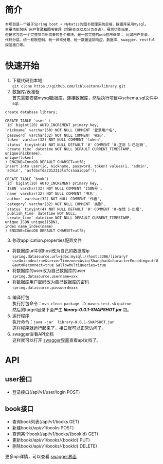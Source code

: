# 简介
```
本项目是一个基于Spring boot + Mybatis的图书管理系统后端，数据库采用mysql。
主要功能包括 用户登录和图书管理（增删查改以及分页查询），虽然功能简单，
但是它包含一个完整项目所需要的各个模块，是一套完整的web应用框架； 比如用户登录、
代码分层、统一权限控制、统一异常处理、统一数据返回响应、数据库、swagger、restful规范接口等。
```

# 快速开始
1. 下载代码到本地    
`git clone https://github.com/lcbluestorm/library.git`
2. 数据库/表准备  
首先需要安装mysql数据库，连接数据库，然后执行项目中schema.sql文件中sql:  
```
create database library;

CREATE TABLE `user` (
`id` bigint(20) AUTO_INCREMENT primary key,
`nickname` varchar(50) NOT NULL COMMENT '登录用户名',
`password` varchar(32) NOT NULL COMMENT '密码',
`token` varchar(32) NOT NULL COMMENT 'token',
`status` tinyint(4) NOT NULL DEFAULT '0' COMMENT '0-正常 1-已注销',
`create_time` datetime NOT NULL DEFAULT CURRENT_TIMESTAMP,
unique(nickname),
unique(token)
) ENGINE=InnoDB DEFAULT CHARSET=utf8;
insert into user(id, nickname, password, token) values(1, 'admin', 'admin', 'asfdasfda2312313lsfcsaaaiqpaf');

CREATE TABLE `book`(
`id` bigint(20) AUTO_INCREMENT primary key,
`ISBN` varchar(32) NOT NULL COMMENT 'ISBN号',
`name` varchar(32) NOT NULL COMMENT '书名',
`author` varchar(32) NOT NULL COMMENT '作者',
`category` varchar(32) NOT NULL COMMENT '类别',
`status` tinyint(4) NOT NULL DEFAULT '0' COMMENT '0-在馆 1-出借',
`publish_time` datetime NOT NULL,
`create_time` datetime NOT NULL DEFAULT CURRENT_TIMESTAMP,
unique ISBN_unique(ISBN),
index name_index(name)
) ENGINE=InnoDB DEFAULT CHARSET=utf8;
```

3. 修改application.properties配置文件
* 将数据库url中的host改为自己的数据库ip  
`spring.datasource.url=jdbc:mysql://host:3306/library?useUnicode=true&serverTimezone=Asia/Shanghai&characterEncoding=utf8&autoReconnect=true &allowMultiQueries=true`
* 将数据库的user改为自己数据库的user  
`spring.datasource.username=xxx`
* 将数据库用户密码改为自己数据库的密码  
`spring.datasource.password=xxx`

4. 编译打包  
执行打包命令：`mvn clean package -D maven.test.skip=true`    
然后的target目录下会产生 ***library-0.0.1-SNAPSHOT.jar*** 包。  
5. 运行程序  
执行命令：`java -jar  library-0.0.1-SNAPSHOT.jar`  
这样程序就运行起来了，接口就可以正常访问了。
6. swagger查看API文档  
   这样就可以打开 [swagger界面](http://localhost:8080/swagger-ui/index.html)查看api文档了。


# API
## user接口
* 登录接口(/api/v1/user/login POST)

## book接口
* 查询book列表(/api/v1/books GET)
* 新建book(/api/v1/books POST)
* 查询某个book(/api/v1/books/{bookId} GET)
* 更新book(/api/v1/books/{bookId} PUT)
* 删除book(/api/v1/books/{bookId} DELETE)

更多api详情，可以查看 [swagger界面](http://localhost:8080/swagger-ui/index.html)

